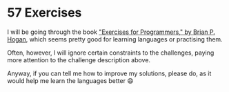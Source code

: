 # 57 Exercises

I will be going through the book ["Exercises for Programmers," by Brian P. Hogan](https://pragprog.com/book/bhwb/exercises-for-programmers),
 which seems pretty good for learning languages or practising them.

Often, however, I will ignore certain constraints to the challenges, paying more
 attention to the challenge description above.

Anyway, if you can tell me how to improve my solutions, please do, as it would
 help me learn the languages better :smile:
